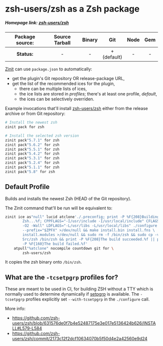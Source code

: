 # zsh-users/zsh as a Zsh package

##### Homepage link: [zsh-users/zsh](https://github.com/zsh-users/zsh)

| **Package source:** | Source Tarball | Binary |       Git        | Node | Gem |
| :-----------------: | :------------: | :----: | :--------------: | :--: | :-: |
|     **Status:**     |       -        |   -    | + <br> (default) |  -   |  -  |

[Zinit](https://github.com/zdharma-continuum/zinit) can use `package.json` to automatically:

- get the plugin's Git repository OR release-package URL,
- get the list of the recommended ices for the plugin,
  - there can be multiple lists of ices,
  - the ice lists are stored in *profiles*; there's at least one profile, *default*,
  - the ices can be selectively overriden.

Example invocations that'll install [zsh-users/zsh](https://github.com/zsh-users/zsh) either from the release archive or
from Git repository:

```zsh
# Install the newest zsh
zinit pack for zsh

# Install the selected zsh version
zinit pack"5.7.1" for zsh
zinit pack"5.6.2" for zsh
zinit pack"5.5.1" for zsh
zinit pack"5.4.2" for zsh
zinit pack"5.3.1" for zsh
zinit pack"5.2.4" for zsh
zinit pack"5.1.1" for zsh
zinit pack"5.8" for zsh
```

## Default Profile

Builds and installs the newest Zsh (HEAD of the Git repository).

The Zinit command that'll be run will be equivalent to:

```zsh
zinit ice as"null" lucid atclone'./.preconfig; print -P %F{208}Building \
        Zsh...%f; CPPFLAGS="-I/usr/include -I/usr/local/include" CFLAGS="-g \
        -O2 -Wall" LDFLAGS="-L/usr/libs -L/usr/local/libs" ./configure \
        --prefix="$ZPFX" >/dev/null && make install.bin install.fns \
        install.modules >/dev/null && sudo rm -f /bin/zsh && sudo cp -vf \
        Src/zsh /bin/zsh && print -P %F{208}The build succeeded.%f || print \
        -P %F{160}The build failed.%f'
    atpull"%atclone" nocompile countdown git for \
        zsh-users/zsh
```

It copies the zsh binary onto `/bin/zsh`.

## What are the `-tcsetpgrp` profiles for?

These are meant to be used in CI, for building ZSH without a TTY which is normally used to determine dynamically if
[setpgrp](https://linux.die.net/man/2/setpgrp) is available. The `-tcsetpgrp` profiles explicitly set `--with-tcsetpgrp`
in the `./configure` call.

More info:

- https://github.com/zsh-users/zsh/blob/631576de0f7b4e52487175e3e017e5136424b626/INSTALL#L579-L584
- https://github.com/zsh-users/zsh/commit/2173c12f2dcf10634070b5f50d4e2a42560e9d24

<!-- vim:set ft=markdown tw=80 fo+=an1 autoindent: -->
